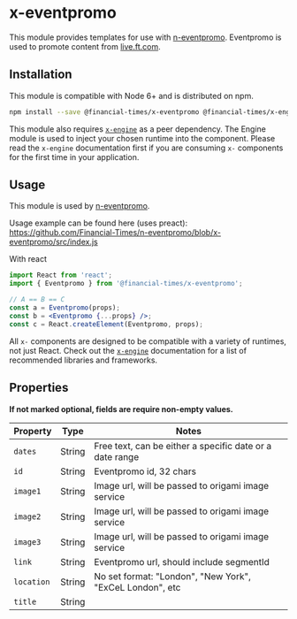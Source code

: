 # x-eventpromo

This module provides templates for use with [n-eventpromo](https://github.com/Financial-Times/n-eventpromo). 
Eventpromo is used to promote content from [live.ft.com](http://live.ft.com).

## Installation

This module is compatible with Node 6+ and is distributed on npm.

```bash
npm install --save @financial-times/x-eventpromo @financial-times/x-engine
```

This module also requires [`x-engine`][engine] as a peer dependency. The Engine module is used to inject your chosen runtime into the component. Please read the `x-engine` documentation first if you are consuming `x-` components for the first time in your application.

[engine]: https://github.com/Financial-Times/x-dash/tree/master/packages/x-engine

## Usage

This module is used by [n-eventpromo](https://github.com/Financial-Times/n-eventpromo).

Usage example can be found here (uses preact):
https://github.com/Financial-Times/n-eventpromo/blob/x-eventpromo/src/index.js

With react
```jsx
import React from 'react';
import { Eventpromo } from '@financial-times/x-eventpromo';

// A == B == C
const a = Eventpromo(props);
const b = <Eventpromo {...props} />;
const c = React.createElement(Eventpromo, props);
```
All `x-` components are designed to be compatible with a variety of runtimes, not just React. 
Check out the [`x-engine`][engine] documentation for a list of recommended libraries and frameworks.

[jsx-wtf]: https://jasonformat.com/wtf-is-jsx/

## Properties

**If not marked optional, fields are require non-empty values.** 

Property             | Type                | Notes
---------------------|---------------------|--------------------------------
`dates`              | String              | Free text, can be either a specific date or a date range
`id`                 | String              | Eventpromo id, 32 chars
`image1`             | String              | Image url, will be passed to origami image service 
`image2`             | String              | Image url, will be passed to origami image service
`image3`             | String              | Image url, will be passed to origami image service
`link`               | String              | Eventpromo url, should include segmentId
`location`           | String              | No set format: "London", "New York", "ExCeL London", etc
`title`              | String              | 
